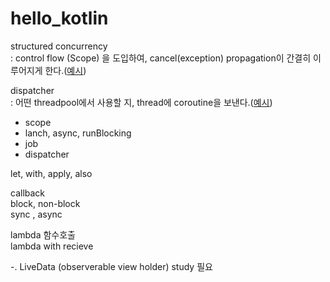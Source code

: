 # hello_kotlin

structured concurrency  
: control flow (Scope) 을 도입하여, cancel(exception) propagation이 간결히 이루어지게 한다.([예시](https://suhwan.dev/2022/01/21/Kotlin-coroutine-structured-concurrency/))    

dispatcher  
: 어떤 threadpool에서 사용할 지, thread에 coroutine을 보낸다.([예시](https://kotlinworld.com/141))     


- scope  
- lanch, async, runBlocking  
- job  
- dispatcher  


let, with, apply, also

callback  
block, non-block  
sync , async  

lambda 함수호출  
lambda with recieve  


-. LiveData (observerable view holder) study 필요  
